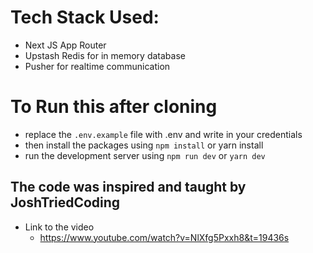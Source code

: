 # Tech Stack Used:

- Next JS App Router 
- Upstash Redis for in memory database
- Pusher for realtime communication

# To Run this after cloning

- replace the `.env.example` file with .env and write in your credentials
- then install the packages using `npm install` or yarn install
- run the development server using `npm run dev` or `yarn dev`

## The code was inspired and taught by JoshTriedCoding
- Link to the video
    - https://www.youtube.com/watch?v=NlXfg5Pxxh8&t=19436s